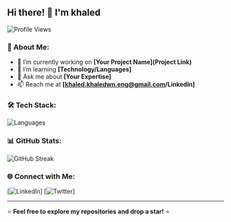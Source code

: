 ## Hi there! 👋 I'm khaled

![Profile Views](https://komarev.com/ghpvc/?username=your-username&color=blue)

### 🚀 About Me:
- 🔭 I’m currently working on **[Your Project Name](Project Link)**
- 🌱 I’m learning **[Technology/Languages]**
- 💬 Ask me about **[Your Expertise]**
- 📫 Reach me at **[khaled.khaledwn.eng@gmail.com/LinkedIn]**

### 🛠 Tech Stack:
![Languages](https://skillicons.dev/icons?i=js,python,java,c,cpp,html,css,react,nodejs,mongodb,express,git,github,linux,docker)

### 📊 GitHub Stats:
![GitHub Streak](https://github-readme-streak-stats.herokuapp.com/?user=KhaledKhaledwn&theme=radical)



### 🌐 Connect with Me:
[![LinkedIn](https://img.shields.io/badge/LinkedIn-blue?style=for-the-badge&logo=linkedin)]
[![Twitter](https://img.shields.io/badge/Twitter-blue?style=for-the-badge&logo=twitter)]

---
⭐️ **Feel free to explore my repositories and drop a star!** ⭐️
